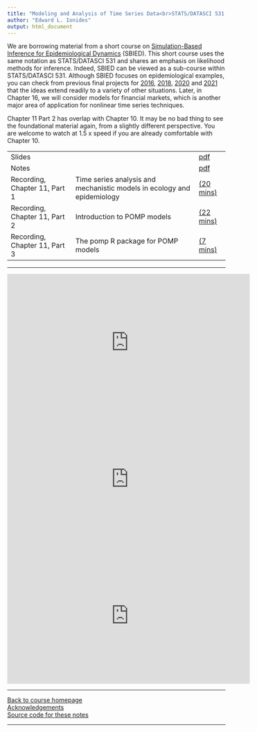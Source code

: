 ```yaml
---
title: "Modeling and Analysis of Time Series Data<br>STATS/DATASCI 531, Winter 2022<br>Chapter 11: Introduction to simulation-based inference for epidemiological dynamics via the pomp R package"
author: "Edward L. Ionides"
output: html_document
---
```


We are borrowing material from a short course on [Simulation-Based Inference for Epidemiological Dynamics](https://kingaa.github.io/sbied/) (SBIED).
This short course uses the same notation as STATS/DATASCI 531 and shares an emphasis on likelihood methods for inference.
Indeed, SBIED can be viewed as a sub-course within STATS/DATASCI 531.
Although SBIED focuses on epidemiological examples, you can check from previous final projects for [2016](http://ionides.github.io/531w16/final_project/), [2018](http://ionides.github.io/531w18/final_project/), [2020](http://ionides.github.io/531w20/final_project/) and [2021](http://ionides.github.io/531w21/final_project/) that the ideas extend readily to a variety of other situations.
Later, in Chapter 16, we will consider models for financial markets, which is another major area of application for nonlinear time series techniques. 

Chapter 11 Part 2 has overlap with Chapter 10. It may be no bad thing to see the foundational material again, from a slightly different perspective. You are welcome to watch at 1.5 x speed if you are already comfortable with Chapter 10.


| | | | 
|:---|:---|:---|
| Slides  | |  [pdf](https://kingaa.github.io/sbied/intro/slides.pdf) |
| Notes   | | [pdf](https://kingaa.github.io/sbied/intro/notes.pdf) |
| Recording, Chapter 11, Part 1  | Time series analysis and mechanistic models in ecology and epidemiology | [(20 mins)](https://youtu.be/wn4bv3nz0kU) | 
| Recording, Chapter 11, Part 2  | Introduction to POMP models | [(22 mins)](https://youtu.be/-P4lwVDHxjQ) |
| Recording, Chapter 11, Part 3  | The pomp R package for POMP models | [(7 mins)](https://youtu.be/1MY8NuJ5fr4) |
----------------------

<iframe width="560" height="315" src="https://www.youtube.com/embed/wn4bv3nz0kU" frameborder="0" allow="accelerometer; autoplay; clipboard-write; encrypted-media; gyroscope; picture-in-picture" allowfullscreen></iframe>

<iframe width="560" height="315" src="https://www.youtube.com/embed/-P4lwVDHxjQ" frameborder="0" allow="accelerometer; autoplay; clipboard-write; encrypted-media; gyroscope; picture-in-picture" allowfullscreen></iframe>

<iframe width="560" height="315" src="https://www.youtube.com/embed/1MY8NuJ5fr4" frameborder="0" allow="accelerometer; autoplay; clipboard-write; encrypted-media; gyroscope; picture-in-picture" allowfullscreen></iframe>

----------------------

[Back to course homepage](../index.html)  
[Acknowledgements](../acknowledge.html)  
[Source code for these notes](http://github.com/kingaa/sbied/tree/master/intro)


----------------------
